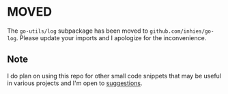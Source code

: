 MOVED
=====

The `go-utils/log` subpackage has been moved to `github.com/inhies/go-log`. 
Please update your imports and I apologize for the inconvenience.

Note
----

I do plan on using this repo for other small code snippets
that may be useful in various projects and I'm open to
[suggestions](https://github.com/inhies/go-log/pulls).
